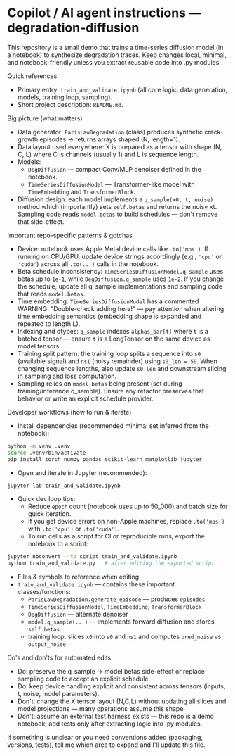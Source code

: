 # Copilot / AI agent instructions — degradation-diffusion

This repository is a small demo that trains a time-series diffusion model (in a notebook) to synthesize degradation traces.
Keep changes local, minimal, and notebook-friendly unless you extract reusable code into .py modules.

Quick references
- Primary entry: `train_and_validate.ipynb` (all core logic: data generation, models, training loop, sampling).
- Short project description: `README.md`.

Big picture (what matters)
- Data generator: `ParisLawDegradation` (class) produces synthetic crack-growth episodes → returns arrays shaped (N, length+1).
- Data layout used everywhere: X is prepared as a tensor with shape (N, C, L) where C is channels (usually 1) and L is sequence length.
- Models:
  - `DegDiffusion` — compact Conv/MLP denoiser defined in the notebook.
  - `TimeSeriesDiffusionModel` — Transformer-like model with `TimeEmbedding` and `TransformerBlock`.
- Diffusion design: each model implements a `q_sample(x0, t, noise)` method which (importantly) sets `self.betas` and returns the noisy xt. Sampling code reads `model.betas` to build schedules — don't remove that side-effect.

Important repo-specific patterns & gotchas
- Device: notebook uses Apple Metal device calls like `.to('mps')`. If running on CPU/GPU, update device strings accordingly (e.g., `'cpu'` or `'cuda'`) across all `.to(...)` calls in the notebook.
- Beta schedule inconsistency: `TimeSeriesDiffusionModel.q_sample` uses betas up to `1e-1`, while `DegDiffusion.q_sample` uses `1e-2`. If you change the schedule, update all q_sample implementations and sampling code that reads `model.betas`.
- Time embedding: `TimeSeriesDiffusionModel` has a commented WARNING: "Double-check adding here!" — pay attention when altering time embedding semantics (embedding shape is expanded and repeated to length L).
- Indexing and dtypes: `q_sample` indexes `alphas_bar[t]` where `t` is a batched tensor — ensure `t` is a LongTensor on the same device as model tensors.
- Training split pattern: the training loop splits a sequence into `s0` (available signal) and `ns1` (noisy remainder) using `s0_len = 50`. When changing sequence lengths, also update `s0_len` and downstream slicing in sampling and loss computation.
- Sampling relies on `model.betas` being present (set during training/inference q_sample). Ensure any refactor preserves that behavior or write an explicit schedule provider.

Developer workflows (how to run & iterate)
- Install dependencies (recommended minimal set inferred from the notebook):
```bash
python -m venv .venv
source .venv/bin/activate
pip install torch numpy pandas scikit-learn matplotlib jupyter
```
- Open and iterate in Jupyter (recommended):
```bash
jupyter lab train_and_validate.ipynb
```
- Quick dev loop tips:
  - Reduce `epoch` count (notebook uses up to 50_000) and batch size for quick iteration.
  - If you get device errors on non-Apple machines, replace `.to('mps')` with `.to('cpu')` or `.to('cuda')`.
  - To run cells as a script for CI or reproducible runs, export the notebook to a script:
```bash
jupyter nbconvert --to script train_and_validate.ipynb
python train_and_validate.py   # after editing the exported script
```

- Files & symbols to reference when editing
- `train_and_validate.ipynb` — contains these important classes/functions:
  - `ParisLawDegradation.generate_episode` — produces `episodes`
  - `TimeSeriesDiffusionModel`, `TimeEmbedding`, `TransformerBlock`
  - `DegDiffusion` — alternate denoiser
  - `model.q_sample(...)` — implements forward diffusion and stores `self.betas`
  - training loop: slices `x0` into `s0` and `ns1` and computes `pred_noise` vs `output_noise`

Do's and don'ts for automated edits
- Do: preserve the q_sample → model.betas side-effect or replace sampling code to accept an explicit schedule.
- Do: keep device handling explicit and consistent across tensors (inputs, t, noise, model parameters).
- Don't: change the X tensor layout (N,C,L) without updating all slices and model projections — many operations assume this shape.
- Don't: assume an external test harness exists — this repo is a demo notebook; add tests only after extracting logic into .py modules.

If something is unclear or you need conventions added (packaging, versions, tests), tell me which area to expand and I'll update this file.
